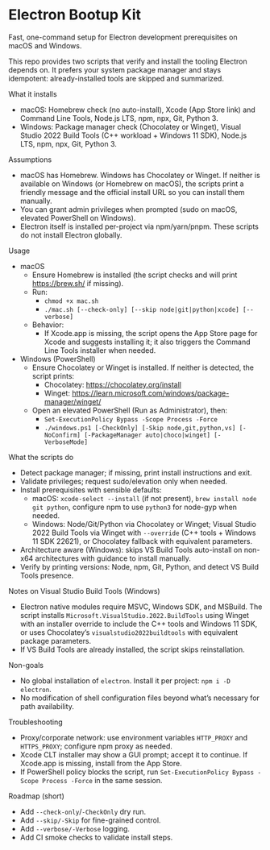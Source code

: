 # Electron Bootup Kit

Fast, one-command setup for Electron development prerequisites on macOS and Windows.

This repo provides two scripts that verify and install the tooling Electron depends on. It prefers your system package manager and stays idempotent: already-installed tools are skipped and summarized.

What it installs
- macOS: Homebrew check (no auto-install), Xcode (App Store link) and Command Line Tools, Node.js LTS, npm, npx, Git, Python 3.
- Windows: Package manager check (Chocolatey or Winget), Visual Studio 2022 Build Tools (C++ workload + Windows 11 SDK), Node.js LTS, npm, npx, Git, Python 3.

Assumptions
- macOS has Homebrew. Windows has Chocolatey or Winget. If neither is available on Windows (or Homebrew on macOS), the scripts print a friendly message and the official install URL so you can install them manually.
- You can grant admin privileges when prompted (sudo on macOS, elevated PowerShell on Windows).
- Electron itself is installed per-project via npm/yarn/pnpm. These scripts do not install Electron globally.

Usage
- macOS
  - Ensure Homebrew is installed (the script checks and will print https://brew.sh/ if missing).
  - Run:
    - `chmod +x mac.sh`
    - `./mac.sh [--check-only] [--skip node|git|python|xcode] [--verbose]`
  - Behavior:
    - If Xcode.app is missing, the script opens the App Store page for Xcode and suggests installing it; it also triggers the Command Line Tools installer when needed.
- Windows (PowerShell)
  - Ensure Chocolatey or Winget is installed. If neither is detected, the script prints:
    - Chocolatey: https://chocolatey.org/install
    - Winget: https://learn.microsoft.com/windows/package-manager/winget/
  - Open an elevated PowerShell (Run as Administrator), then:
    - `Set-ExecutionPolicy Bypass -Scope Process -Force`
    - `./windows.ps1 [-CheckOnly] [-Skip node,git,python,vs] [-NoConfirm] [-PackageManager auto|choco|winget] [-VerboseMode]`

What the scripts do
- Detect package manager; if missing, print install instructions and exit.
- Validate privileges; request sudo/elevation only when needed.
- Install prerequisites with sensible defaults:
  - macOS: `xcode-select --install` (if not present), `brew install node git python`, configure npm to use `python3` for node-gyp when needed.
  - Windows: Node/Git/Python via Chocolatey or Winget; Visual Studio 2022 Build Tools via Winget with `--override` (C++ tools + Windows 11 SDK 22621), or Chocolatey fallback with equivalent parameters.
- Architecture aware (Windows): skips VS Build Tools auto-install on non-x64 architectures with guidance to install manually.
- Verify by printing versions: Node, npm, Git, Python, and detect VS Build Tools presence.

Notes on Visual Studio Build Tools (Windows)
- Electron native modules require MSVC, Windows SDK, and MSBuild. The script installs `Microsoft.VisualStudio.2022.BuildTools` using Winget with an installer override to include the C++ tools and Windows 11 SDK, or uses Chocolatey’s `visualstudio2022buildtools` with equivalent package parameters.
- If VS Build Tools are already installed, the script skips reinstallation.

Non-goals
- No global installation of `electron`. Install it per project: `npm i -D electron`.
- No modification of shell configuration files beyond what’s necessary for path availability.

Troubleshooting
- Proxy/corporate network: use environment variables `HTTP_PROXY` and `HTTPS_PROXY`; configure npm proxy as needed.
- Xcode CLT installer may show a GUI prompt; accept it to continue. If Xcode.app is missing, install from the App Store.
- If PowerShell policy blocks the script, run `Set-ExecutionPolicy Bypass -Scope Process -Force` in the same session.

Roadmap (short)
- Add `--check-only`/`-CheckOnly` dry run.
- Add `--skip/-Skip` for fine-grained control.
- Add `--verbose/-Verbose` logging.
- Add CI smoke checks to validate install steps.
